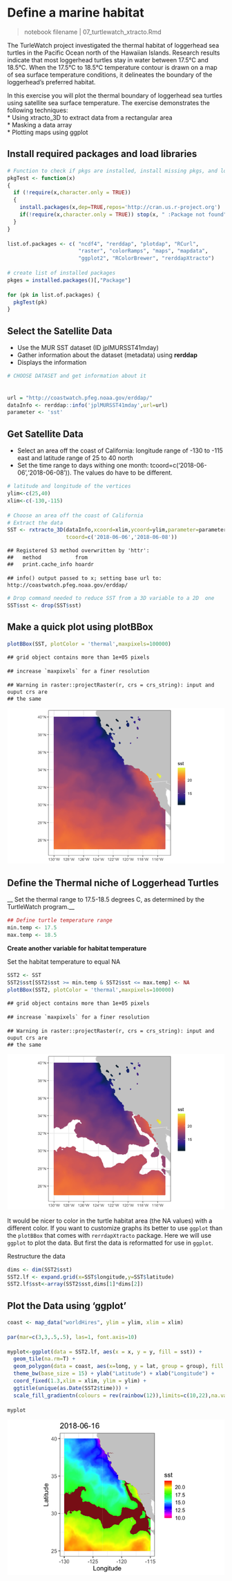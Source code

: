 # Define a marine habitat

> notebook filename | 07\_turtlewatch\_xtracto.Rmd

The TurleWatch project investigated the thermal habitat of loggerhead
sea turtles in the Pacific Ocean north of the Hawaiian Islands. Research
results indicate that most loggerhead turtles stay in water between
17.5°C and 18.5°C. When the 17.5°C to 18.5°C temperature contour is
drawn on a map of sea surface temperature conditions, it delineates the
boundary of the loggerhead’s preferred habitat.

In this exercise you will plot the thermal boundary of loggerhead sea
turtles using satellite sea surface temperature. The exercise
demonstrates the following techniques:  
\* Using xtracto\_3D to extract data from a rectangular area  
\* Masking a data array  
\* Plotting maps using
ggplot

## Install required packages and load libraries

``` r
# Function to check if pkgs are installed, install missing pkgs, and load
pkgTest <- function(x)
{
  if (!require(x,character.only = TRUE))
  {
    install.packages(x,dep=TRUE,repos='http://cran.us.r-project.org')
    if(!require(x,character.only = TRUE)) stop(x, " :Package not found")
  }
}

list.of.packages <- c( "ncdf4", "rerddap", "plotdap", "RCurl",  
                       "raster", "colorRamps", "maps", "mapdata",
                       "ggplot2", "RColorBrewer", "rerddapXtracto")

# create list of installed packages
pkges = installed.packages()[,"Package"]

for (pk in list.of.packages) {
  pkgTest(pk)
}
```

## Select the Satellite Data

  - Use the MUR SST dataset (ID jplMURSST41mday)  
  - Gather information about the dataset (metadata) using **rerddap**  
  - Displays the information

<!-- end list -->

``` r
# CHOOSE DATASET and get information about it 


url = "http://coastwatch.pfeg.noaa.gov/erddap/"
dataInfo <- rerddap::info('jplMURSST41mday',url=url)
parameter <- 'sst'
```

## Get Satellite Data

  - Select an area off the coast of California: longitude range of -130
    to -115 east and latitude range of 25 to 40 north  
  - Set the time range to days withing one month:
    tcoord=c(‘2018-06-06’,‘2018-06-08’)). The values do have to be
    different.

<!-- end list -->

``` r
# latitude and longitude of the vertices
ylim<-c(25,40)
xlim<-c(-130,-115)

# Choose an area off the coast of California
# Extract the data
SST <- rxtracto_3D(dataInfo,xcoord=xlim,ycoord=ylim,parameter=parameter, 
                   tcoord=c('2018-06-06','2018-06-08'))
```

    ## Registered S3 method overwritten by 'httr':
    ##   method           from  
    ##   print.cache_info hoardr

    ## info() output passed to x; setting base url to: http://coastwatch.pfeg.noaa.gov/erddap/

``` r
# Drop command needed to reduce SST from a 3D variable to a 2D  one  
SST$sst <- drop(SST$sst) 
```

## Make a quick plot using plotBBox

``` r
plotBBox(SST, plotColor = 'thermal',maxpixels=100000)
```

    ## grid object contains more than 1e+05 pixels

    ## increase `maxpixels` for a finer resolution

    ## Warning in raster::projectRaster(r, crs = crs_string): input and ouput crs are
    ## the same

![](define_marine_habitat_files/figure-gfm/qplot-1.png)<!-- -->

## Define the Thermal niche of Loggerhead Turtles

\_\_ Set the thermal range to 17.5-18.5 degrees C, as determined by the
TurtleWatch program.\_\_

``` r
## Define turtle temperature range
min.temp <- 17.5
max.temp <- 18.5
```

**Create another variable for habitat temperature**

Set the habitat temperature to equal NA

``` r
SST2 <- SST
SST2$sst[SST2$sst >= min.temp & SST2$sst <= max.temp] <- NA
plotBBox(SST2, plotColor = 'thermal',maxpixels=100000)
```

    ## grid object contains more than 1e+05 pixels

    ## increase `maxpixels` for a finer resolution

    ## Warning in raster::projectRaster(r, crs = crs_string): input and ouput crs are
    ## the same

![](define_marine_habitat_files/figure-gfm/makeVar-1.png)<!-- -->

It would be nicer to color in the turtle habitat area (the NA values)
with a different color. If you want to customize graphs its better to
use `ggplot` than the `plotBBox` that comes with `rerrdapXtracto`
package. Here we will use `ggplot` to plot the data. But first the data
is reformatted for use in `ggplot`.

Restructure the data

``` r
dims <- dim(SST2$sst)
SST2.lf <- expand.grid(x=SST$longitude,y=SST$latitude)
SST2.lf$sst<-array(SST2$sst,dims[1]*dims[2])
```

## Plot the Data using ‘ggplot’

``` r
coast <- map_data("worldHires", ylim = ylim, xlim = xlim)

par(mar=c(3,3,.5,.5), las=1, font.axis=10)

myplot<-ggplot(data = SST2.lf, aes(x = x, y = y, fill = sst)) +
  geom_tile(na.rm=T) +
  geom_polygon(data = coast, aes(x=long, y = lat, group = group), fill = "grey80") +
  theme_bw(base_size = 15) + ylab("Latitude") + xlab("Longitude") +
  coord_fixed(1.3,xlim = xlim, ylim = ylim) +
  ggtitle(unique(as.Date(SST2$time))) +
  scale_fill_gradientn(colours = rev(rainbow(12)),limits=c(10,22),na.value = "firebrick4") 

myplot
```

![](define_marine_habitat_files/figure-gfm/plot-1.png)<!-- -->
